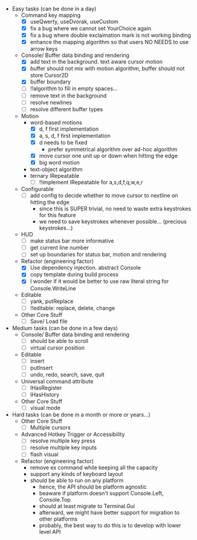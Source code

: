 - Easy tasks (can be done in a day)
  - Command key mapping
    - [x] useQwerty, useDvorak, useCustom
    - [x] fix a bug where we cannot set YourChoice again
    - [x] fix a bug where double exclaimation mark is not working binding
    - [x] enhance the mapping algorithm so that users NO NEEDS to use arrow keys
  - Console/ Buffer data binding and rendering
    - [x] add text in the background. text aware cursor motion
    - [x] buffer should not mix with motion algorithm, buffer should not store Cursor2D
    - [x] buffer boundary
    - [ ] !!algorithm to fill in empty spaces...
    - [ ] remove text in the background
    - [ ] resolve newlines
    - [ ] resolve different buffer types
  - Motion
    - word-based motions
      - [x] d, f first implementation
      - [x] a, s, d, f first implementation
      - [x] d needs to be fixed
        - prefer symmetrical algorithm over ad-hoc algorithm
      - [x] move cursor one unit up or down when hitting the edge
      - [x] big word motion
    - text-object algorithm
    - ternary IRepeatable
      - [ ] !!implement IRepeatable for a,s,d,f,q,w,e,r
  - Configurable
    - [ ] add config to decide whether to move cursor to nextline on hitting the edge
      - since this is SUPER trivial, no need to waste extra keystrokes for this feature
      - we need to save keystrokes whenever possible... (precious keystrokes...)
  - HUD
    - [ ] make status bar more informative
    - [ ] get current line number
    - [ ] set up boundaries for status bar, motion and rendering
  - Refactor (engineering factor)
    - [x] Use dependency injection. abstract Console
    - [x] copy template during build process
    - [x] I wonder if it would be better to use raw literal string for Console.WriteLine
  - Editable
    - [ ] yank, putReplace
    - [ ] !!editable: replace, delete, change
  - Other Core Stuff
    - [ ] Save/ Load file
- Medium tasks (can be done in a few days)
  - Console/ Buffer data binding and rendering
    - [ ] should be able to scroll
    - [ ] virtual cursor position
  - Editable
    - [ ] insert
    - [ ] putInsert
    - [ ] undo, redo, search, save, quit
  - Universal command attribute
    - [ ] IHasRegister
    - [ ] IHasHistory
  - Other Core Stuff
    - [ ] visual mode
- Hard tasks (can be done in a month or more or years...)
  - Other Core Stuff
    - [ ] Multiple cursors
  - Advanced Hotkey Trigger or Accessibility
    - [ ] resolve multiple key press
    - [ ] resolve multiple key inputs
    - [ ] flash visual
  - Refactor (engineering factor)
    - remove ex command while keeping all the capacity
    - support any kinds of keyboard layout
    - should be able to run on any platform
      - hence, the API should be platform agnostic
      - beaware if platform doesn't support Console.Left, Console.Top
      - should at least migrate to Terminal.Gui
      - afterward, we might have better support for migration to other platforms
      - probably, the best way to do this is to develop with lower level API